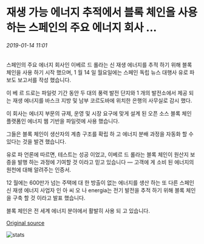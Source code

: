 # 재생 가능 에너지 추적에서 블록 체인을 사용 하는 스페인의 주요 에너지 회사 ...

###### 2019-01-14 11:01

스페인의 주요 에너지 회사인 이베르 드 롤라는 신 재생 에너지를 추적 하기 위해 블록 체인을 사용 하기 시작 했으며, 1 월 14 일 월요일에는 스페인 독립 뉴스 대행사 유로 파 보도 보고서를 작성 했습니다.

이 베 르 드로는 파일럿 기간 동안 두 대의 풍력 발전 단지와 1 개의 발전소에서 제공 되는 재생 에너지를 바스크 지방 및 남부 코르도바에 위치한 은행의 사무실로 감시 했다.

이 회사는 에너지 부문의 규제, 운영 및 시장 요구에 맞게 설계 된 오픈 소스 블록 체인 플랫폼인 에너지 웹 기반을 파일럿에 사용 했습니다.

그들은 블록 체인이 생산자의 계층 구조를 확립 하 고 에너지 분배 과정을 자동화 할 수 있다는 것을 발견 했습니다.

유로 파 언론에 따르면, 테스트는 성공 이었고, 이베르 드 롤라는 블록 체인이 원산지 보증을 발행 하는 과정에 기여할 것 이라고 믿고 있습니다 — 고객에 게 소비 된 에너지의 원천에 대해 알려주는 인증서.

12 월에는 600만가 넘는 주택에 대 한 방출이 없는 에너지를 생산 하는 또 다른 스페인 신 재생 에너지 사업자 인 아 씨 오 나 energia는 전기 발전을 추적 하기 위해 블록 체인을 구축 할 것 이라고 발표 했습니다.

블록 체인은 전 세계 에너지 분야에서 활발히 사용 되 고 있습니다.

[Original source](https://cointelegraph.com/news/major-spanish-energy-company-to-use-blockchain-in-renewable-energy-tracking)

![stats](https://c.statcounter.com/11760860/0/a89fa40b/1/ "stats")